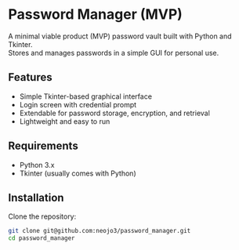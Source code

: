# Password Manager (MVP)

A minimal viable product (MVP) password vault built with Python and Tkinter.  
Stores and manages passwords in a simple GUI for personal use.

## Features
- Simple Tkinter-based graphical interface
- Login screen with credential prompt
- Extendable for password storage, encryption, and retrieval
- Lightweight and easy to run

## Requirements
- Python 3.x
- Tkinter (usually comes with Python)

## Installation
Clone the repository:
```bash
git clone git@github.com:neojo3/password_manager.git
cd password_manager
